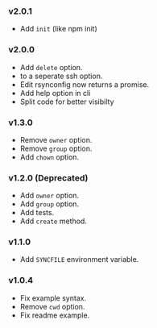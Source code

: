 ### v2.0.1

* Add `init` (like npm init)

### v2.0.0

* Add `delete` option.
* to a seperate ssh option.
* Edit rsynconfig now returns a promise.
* Add help option in cli
* Split code for better visibilty

### v1.3.0

* Remove `owner` option.
* Remove `group` option.
* Add `chown` option.

### v1.2.0 (Deprecated)

* Add `owner` option.
* Add `group` option.
* Add tests.
* Add `create` method.

### v1.1.0

* Add `SYNCFILE` environment variable.

### v1.0.4

* Fix example syntax.
* Remove `cwd` option.
* Fix readme example.
